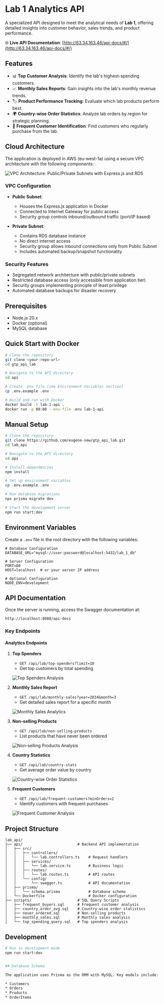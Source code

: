 # Lab 1 Analytics API

A specialized API designed to meet the analytical needs of **Lab 1**, offering detailed insights into customer behavior, sales trends, and product performance.

🌐 **Live API Documentation**: [http://63.34.163.46/api-docs/#/](http://63.34.163.46/api-docs/#/)

## Features

- 📊 **Top Customer Analysis**: Identify the lab's highest-spending customers.
- 📈 **Monthly Sales Reports**: Gain insights into the lab's monthly revenue trends.
- 🏷️ **Product Performance Tracking**: Evaluate which lab products perform best.
- 🌍 **Country-wise Order Statistics**: Analyze lab orders by region for strategic planning.
- 👥 **Frequent Customer Identification**: Find customers who regularly purchase from the lab.

## Cloud Architecture

The application is deployed in AWS (eu-west-1a) using a secure VPC architecture with the following components:

![VPC Architecture: Public/Private Subnets with Express.js and RDS](./screenshots/architecture.png)

### VPC Configuration

- **Public Subnet**:

    - Houses the Express.js application in Docker
    - Connected to Internet Gateway for public access
    - Security group controls inbound/outbound traffic (port/IP based)

- **Private Subnet**:
    - Contains RDS database instance
    - No direct internet access
    - Security group allows inbound connections only from Public Subnet
    - Includes automated backup/snapshot functionality

### Security Features

- Segregated network architecture with public/private subnets
- Restricted database access (only accessible from application tier)
- Security groups implementing principle of least privilege
- Automated database backups for disaster recovery

## Prerequisites

- Node.js 20.x
- Docker (optional)
- MySQL database

## Quick Start with Docker

```bash
# Clone the repository
git clone <your-repo-url>
cd gtp_api_lab

# Navigate to the API directory
cd api

# Create .env file (see Environment Variables section)
cp .env.example .env

# Build and run with Docker
docker build -t lab-1-api .
docker run -p 80:80 --env-file .env lab-1-api
```

## Manual Setup

```bash
# Clone the repository
git clone https://github.com/eugene-sew/gtp_api_lab.git
cd lab_api

# Navigate to the API directory
cd api

# Install dependencies
npm install

# Set up environment variables
cp .env.example .env

# Run database migrations
npx prisma migrate dev

# Start the development server
npm run start:dev
```

## Environment Variables

Create a `.env` file in the root directory with the following variables:

```env
# Database Configuration
DATABASE_URL="mysql://user:password@localhost:5432/lab_1_db"

# Server Configuration
PORT=80
HOST=localhost  # or your server IP address

# Optional Configuration
NODE_ENV=development
```

## API Documentation

Once the server is running, access the Swagger documentation at:

```
http://localhost:8080/api-docs
```

### Key Endpoints

#### Analytics Endpoints

1. **Top Spenders**

    - `GET /api/lab/top-spenders?limit=10`
    - Get top customers by total spending

    ![Top Spenders Analysis](./screenshots/spending.png)

2. **Monthly Sales Report**

    - `GET /api/lab/monthly-sales?year=2024&month=3`
    - Get detailed sales report for a specific month

    ![Monthly Sales Analytics](./screenshots/analytics.png)

3. **Non-selling Products**

    - `GET /api/lab/non-selling-products`
    - List products that have never been ordered

    ![Non-selling Products Analysis](./screenshots/null_prod.png)

4. **Country Statistics**

    - `GET /api/lab/country-stats`
    - Get average order value by country

    ![Country-wise Order Statistics](./screenshots/country_avg.png)

5. **Frequent Customers**

    - `GET /api/lab/frequent-customers?minOrders=2`
    - Identify customers with frequent purchases

    ![Frequent Customer Analysis](./screenshots/frequent.png)

## Project Structure

```
lab_api/
├── api/                         # Backend API implementation
│   ├── src/
│   │   ├── controllers/
│   │   │   └── lab.controllers.ts    # Request handlers
│   │   ├── services/
│   │   │   └── lab.service.ts        # Business logic
│   │   ├── routes/
│   │   │   └── lab.routes.ts         # API routes
│   │   └── config/
│   │       └── swagger.ts            # API documentation
│   ├── prisma/
│   │   └── schema.prisma             # Database schema
│   └── Dockerfile                    # Docker configuration
├── scripts/                     # SQL Query Scripts
│   ├── frequent_buyers.sql      # Frequent customer analysis
│   ├── country_order_avg.sql    # Country-wise order statistics
│   ├── never_ordered.sql        # Non-selling products
│   ├── monthly_sales.sql        # Monthly sales analysis
│   └── top_spending_query.sql   # Top spenders analysis
```

## Development

```bash
# Run in development mode
npm run start:dev


## Database Schema

The application uses Prisma as the ORM with MySQL. Key models include:

* Customers
* Orders
* Products
* OrderItems
```
